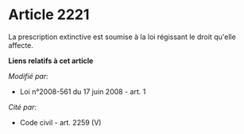 # Article 2221

La prescription extinctive est soumise à la loi régissant le droit qu'elle affecte.

**Liens relatifs à cet article**

_Modifié par_:

  - Loi n°2008-561 du 17 juin 2008 - art. 1

_Cité par_:

  - Code civil - art. 2259 (V)

